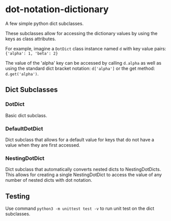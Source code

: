 # dot-notation-dictionary

A few simple python dict subclasses.

These subclasses allow for accessing the dictionary values by using the keys as class attributes.

For example, imagine a `DotDict` class instance named `d` with key value pairs: `{'alpha': 1, 'beta': 2}`

The value of the 'alpha' key can be accessed by calling `d.alpha` as well as using the standard dict bracket notation: `d['alpha']` or the get method: `d.get('alpha')`.

## Dict Subclasses

### DotDict

Basic dict subclass. 

### DefaultDotDict

Dict subclass that allows for a default value for keys that do not have a value when they are first accessed.
 
### NestingDotDict

Dict subclass that automatically converts nested dicts to NestingDotDicts. This allows for creating a single NestingDotDict to access the value of any number of nested dicts with dot notation.

## Testing

Use command `python3 -m unittest test -v` to run unit test on the dict subclasses.